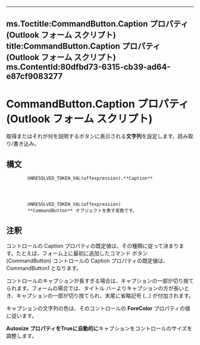

---
ms.Toctitle:CommandButton.Caption プロパティ (Outlook フォーム スクリプト)
title:CommandButton.Caption プロパティ (Outlook フォーム スクリプト)
ms.ContentId:80dfbd73-6315-cb39-ad64-e87cf9083277
---
# CommandButton.Caption プロパティ (Outlook フォーム スクリプト)




取得またはそれが何を説明するボタンに表示される**文字列**を設定します。読み取り/書き込み。

## 構文

            UNRESOLVED_TOKEN_VAL(offexpression).**Caption**




            UNRESOLVED_TOKEN_VAL(offexpression)
            **CommandButton** オブジェクトを表す変数です。



## 注釈
コントロールの Caption プロパティの既定値は、その種類に従って決まります。たとえば、フォーム上に最初に追加したコマンド ボタン (CommandButton) コントロールの Caption プロパティの既定値は、CommandButton1 となります。



コントロールのキャプションが長すぎる場合は、キャプションの一部が切り捨てられます。フォームの場合では、タイトル バーよりキャプションの方が長いとき、キャプションの一部が切り捨てられ、末尾に省略記号 (...) が付加されます。



キャプションの文字列の色は、そのコントロールの **ForeColor** プロパティの値に従います。



**Autosize プロパティをTrueに自動的に**キャプションをコントロールのサイズを調整します。




